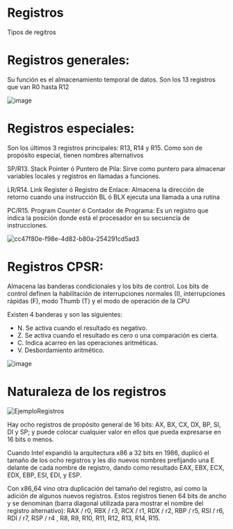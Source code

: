    # Registros

Tipos de regitros

   # Registros generales: 
Su función es el almacenamiento temporal de datos. Son los 13 registros que van R0 hasta R12

![image](https://user-images.githubusercontent.com/99301599/166501086-0c7ec7f4-1085-46bc-8b61-66e26ca7dbf7.png)


   # Registros especiales: 
Son los últimos 3 registros principales: R13, R14 y R15. Como son de propósito especial, tienen nombres alternativos

SP/R13. Stack Pointer ó Puntero de Pila: Sirve como puntero para almacenar variables locales y registros en llamadas a funciones.

LR/R14. Link Register ó Registro de Enlace: Almacena la dirección de retorno cuando una instrucción BL ó BLX ejecuta una llamada a una rutina

PC/R15. Program Counter ó Contador de Programa: Es un registro que indica la posición donde está el procesador en su secuencia de instrucciones.

![cc47f80e-f98e-4d82-b80a-254291cd5ad3](https://user-images.githubusercontent.com/99301599/166501032-58332c6e-b2a1-4fb6-9fe9-d47cde0f1a43.png)

   # Registros CPSR: 
Almacena las banderas condicionales y los bits de control. Los bits de control definen la habilitación de interrupciones normales (I), interrupciones rápidas (F), modo Thumb (T) y el modo de operación de la CPU

Existen 4 banderas y son las siguientes:
- N. Se activa cuando el resultado es negativo.
- Z. Se activa cuando el resultado es cero o una comparación es cierta.
- C. Indica acarreo en las operaciones aritméticas.
- V. Desbordamiento aritmético.

![image](https://user-images.githubusercontent.com/99301599/166501357-789bb8df-6c11-4ab4-9dbc-f50564dd2b66.png)

   # Naturaleza de los registros
![EjemploRegistros](https://user-images.githubusercontent.com/99301599/166502818-51a3b9f8-842a-46d0-8573-c8be2d85b29c.PNG)

 Hay ocho registros de propósito general de 16 bits: AX, BX, CX, DX, BP, SI, DI y SP; y puede colocar cualquier valor en ellos que pueda expresarse en 16 bits o menos.

Cuando Intel expandió la arquitectura x86 a 32 bits en 1986, duplicó el tamaño de los ocho registros y les dio nuevos nombres prefijando una E delante de cada nombre de registro, dando como resultado EAX, EBX, ECX, EDX, EBP, ESI, EDI, y ESP. 

 Con x86_64 vino otra duplicación del tamaño del registro, así como la adición de algunos nuevos registros. Estos registros tienen 64 bits de ancho y se denominan (barra diagonal utilizada para mostrar el nombre del registro alternativo): RAX / r0, RBX / r3, RCX / r1, RDX / r2, RBP / r5, RSI / r6, RDI / r7, RSP / r4 , R8, R9, R10, R11, R12, R13, R14, R15. 
